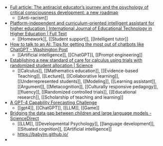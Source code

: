 - [Full article: The antiracist educator’s journey and the psychology of critical consciousness development: a new roadmap](https://www.tandfonline.com/doi/full/10.1080/00461520.2023.2243329)
	- [[Anti-racism]]
- [Platform-independent and curriculum-oriented intelligent assistant for higher education | International Journal of Educational Technology in Higher Education | Full Text](https://educationaltechnologyjournal.springeropen.com/articles/10.1186/s41239-023-00412-7)
	- [[Homework]], [[Student support]], [[Intelligent tutor]]
- [How to talk to an AI: Tips for getting the most out of chatbots like ChatGPT - Washington Post](https://www.washingtonpost.com/technology/interactive/2023/how-to-talk-ai-chatbot-chatgpt/)
	- [[Artificial intelligence]], [[ChatGPT]], [[Prompt engineering]]
- [Establishing a new standard of care for calculus using trials with randomized student allocation | Science](https://www.science.org/doi/10.1126/science.ade9803)
	- [[Calculus]], [[Mathematics education]], [[Evidence-based Teaching]], [[Lecture]], [[Collaborative learning]], [[Underrepresented students]], [[Modeling]], [[Learning assistant]], [[Argument]], [[Metacognition]], [[Culturally responsive pedagogy]], [[fluency]], [[Randomized controlled trials]], [[Educational research]], [[Scholarship of teaching and learning]]
- [A GPT-4 Capability Forecasting Challenge](https://nicholas.carlini.com/writing/llm-forecast/question/Capital-of-Paris)
	- [[gpt4]], [[ChatGPT]], [[LLM]], [[Game]]
- [Bridging the data gap between children and large language models - ScienceDirect](https://www.sciencedirect.com/science/article/pii/S1364661323002036?dgcid=author)
	- [[LLM]], [[Developmental Psychology]], [[language development]], [[Situated cognition]], [[Artificial intelligence]]
	- https://babylm.github.io/
-